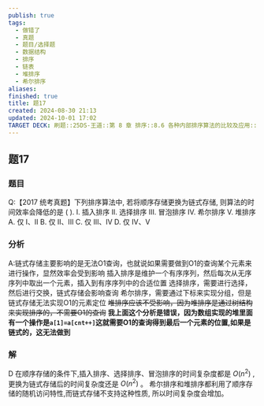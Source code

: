 ```yaml
---
publish: true
tags:
  - 做错了
  - 真题
  - 题目/选择题
  - 数据结构
  - 排序
  - 链表
  - 堆排序
  - 希尔排序
aliases: 
finished: true
title: 题17
created: 2024-08-30 21:13
updated: 2024-10-01 17:02
TARGET DECK: 刷题::25DS-王道::第 8 章 排序::8.6 各种内部排序算法的比较及应用::题17
---
```

## 题17
### 题目
Q:【2017 统考真题】下列排序算法中, 若将顺序存储更换为链式存储, 则算法的时间效率会降低的是 ( ).
I. 插入排序 
II. 选择排序 
III. 冒泡排序 
IV. 希尔排序
V. 堆排序
A. 仅 I、II 
B. 仅 II、III 
C. 仅 III、IV 
D. 仅 IV、V
### 分析
A:链式存储主要影响的是无法O1查询，也就说如果需要做到O1的查询某个元素来进行操作，显然效率会受到影响
插入排序是维护一个有序序列，然后每次从无序序列中取出一个元素，插入到有序序列中的合适位置
选择排序，需要进行选择，然后进行交换，链式存储会影响查询
希尔排序，需要通过下标来实现分组，但是链式存储无法实现O1的元素定位
~~堆排序应该不受影响，因为堆排序是通过树结构来实现排序的，不需要O1的查询~~
**我上面这个分析是错误，因为数组实现的堆里面有一个操作是`a[1]=a[cnt++]`这就需要O1的查询得到最后一个元素的位置,如果是链式的，这无法做到**
### 解
D
在顺序存储的条件下,插入排序、选择排序、冒泡排序的时间复杂度都是 $O( {n}^{2})$ ,更换为链式存储后的时间复杂度还是 $O( {n}^{2})$ 。
希尔排序和堆排序都利用了顺序存储的随机访问特性,而链式存储不支持这种性质, 所以时间复杂度会增加。


